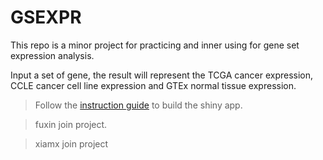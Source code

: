 # GSEXPR
This repo is a minor project for practicing and inner using for gene set expression analysis.

Input a set of gene, the result will represent the TCGA cancer expression, CCLE cancer cell line expression and GTEx normal tissue expression.

> Follow the [instruction guide](./instruction-guide.md) to build the shiny app.

>fuxin join project.

>xiamx join project
